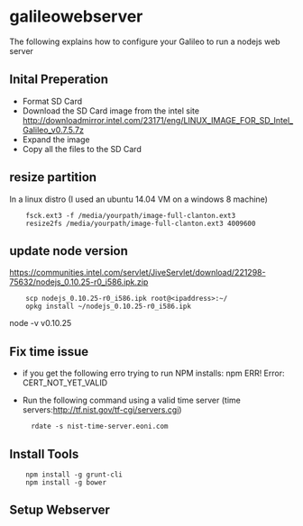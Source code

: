 galileowebserver
================

The following explains how to configure your Galileo to run a nodejs web server

Inital Preperation
------------------
* Format SD Card
* Download the SD Card image from the intel site http://downloadmirror.intel.com/23171/eng/LINUX_IMAGE_FOR_SD_Intel_Galileo_v0.7.5.7z
* Expand the image
* Copy all the files to the SD Card

resize partition
----------------
In a linux distro (I used an ubuntu 14.04 VM on a windows 8 machine)
        
        fsck.ext3 -f /media/yourpath/image-full-clanton.ext3
        resize2fs /media/yourpath/image-full-clanton.ext3 4009600

update node version
-------------------
https://communities.intel.com/servlet/JiveServlet/download/221298-75632/nodejs_0.10.25-r0_i586.ipk.zip

        scp nodejs_0.10.25-r0_i586.ipk root@<ipaddress>:~/
        opkg install ~/nodejs_0.10.25-r0_i586.ipk

node -v
v0.10.25

Fix time issue
--------------
* if you get the following erro trying to run NPM installs: npm ERR! Error: CERT_NOT_YET_VALID
* Run the following command using a valid time server (time servers:http://tf.nist.gov/tf-cgi/servers.cgi)
        
        rdate -s nist-time-server.eoni.com

Install Tools
-------------
        
        npm install -g grunt-cli
        npm install -g bower

Setup Webserver
---------------

